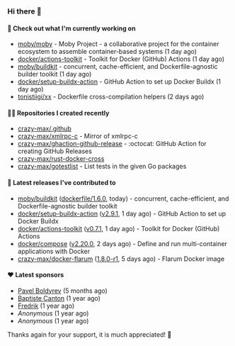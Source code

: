 ### Hi there 👋

#### 👷 Check out what I'm currently working on

- [moby/moby](https://github.com/moby/moby) - Moby Project - a collaborative project for the container ecosystem to assemble container-based systems (1 day ago)
- [docker/actions-toolkit](https://github.com/docker/actions-toolkit) - Toolkit for Docker (GitHub) Actions (1 day ago)
- [moby/buildkit](https://github.com/moby/buildkit) - concurrent, cache-efficient, and Dockerfile-agnostic builder toolkit (1 day ago)
- [docker/setup-buildx-action](https://github.com/docker/setup-buildx-action) - GitHub Action to set up Docker Buildx (1 day ago)
- [tonistiigi/xx](https://github.com/tonistiigi/xx) - Dockerfile cross-compilation helpers (2 days ago)

#### 👨‍💻 Repositories I created recently

- [crazy-max/.github](https://github.com/crazy-max/.github)
- [crazy-max/xmlrpc-c](https://github.com/crazy-max/xmlrpc-c) - Mirror of xmlrpc-c
- [crazy-max/ghaction-github-release](https://github.com/crazy-max/ghaction-github-release) - :octocat: GitHub Action for creating GitHub Releases
- [crazy-max/rust-docker-cross](https://github.com/crazy-max/rust-docker-cross)
- [crazy-max/gotestlist](https://github.com/crazy-max/gotestlist) - List tests in the given Go packages

#### 🚀 Latest releases I've contributed to

- [moby/buildkit](https://github.com/moby/buildkit) ([dockerfile/1.6.0](https://github.com/moby/buildkit/releases/tag/dockerfile/1.6.0), today) - concurrent, cache-efficient, and Dockerfile-agnostic builder toolkit
- [docker/setup-buildx-action](https://github.com/docker/setup-buildx-action) ([v2.9.1](https://github.com/docker/setup-buildx-action/releases/tag/v2.9.1), 1 day ago) - GitHub Action to set up Docker Buildx
- [docker/actions-toolkit](https://github.com/docker/actions-toolkit) ([v0.7.1](https://github.com/docker/actions-toolkit/releases/tag/v0.7.1), 1 day ago) - Toolkit for Docker (GitHub) Actions
- [docker/compose](https://github.com/docker/compose) ([v2.20.0](https://github.com/docker/compose/releases/tag/v2.20.0), 2 days ago) - Define and run multi-container applications with Docker
- [crazy-max/docker-flarum](https://github.com/crazy-max/docker-flarum) ([1.8.0-r1](https://github.com/crazy-max/docker-flarum/releases/tag/1.8.0-r1), 5 days ago) - Flarum Docker image

#### ❤️ Latest sponsors
- [Pavel Boldyrev](https://github.com/bpg) (5 months ago)
- [Baptiste Canton](https://github.com/batmac) (1 year ago)
- [Fredrik](https://github.com/fredrikscode) (1 year ago)
- _Anonymous_ (1 year ago)
- _Anonymous_ (1 year ago)

Thanks again for your support, it is much appreciated! 🙏
